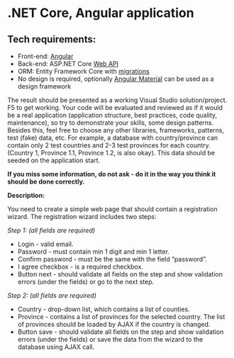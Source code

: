# .NET Core, Angular application

## Tech requirements:
- Front-end: [Angular](https://angular.io/)
- Back-end: ASP.NET Core [Web API](https://docs.microsoft.com/en-us/aspnet/core/web-api)
- ORM: Entity Framework Core with [migrations](https://docs.microsoft.com/en-us/ef/core/managing-schemas/migrations/)
- No design is required, optionally [Angular Material](https://material.angular.io/) can be used as a design framework

The result should be presented as a working Visual Studio solution/project. F5 to get working.
Your code will be evaluated and reviewed as if it would be a real application (application structure, best practices, code quality, maintenance), so try to demonstrate your skills, some design patterns. Besides this, feel free to choose any other libraries, frameworks, patterns, test (fake) data, etc. For example, a database with country/province can contain only 2 test countries and 2-3 test provinces for each country. (Country 1, Province 1.1, Province 1.2, is also okay). This data should be seeded on the application start.

**If you miss some information, do not ask - do it in the way you think it should be done correctly.**

**Description:**

You need to create a simple web page that should contain a registration wizard. The registration wizard includes two steps:

_Step 1: (all fields are required)_

- Login - valid email.
- Password - must contain min 1 digit and min 1 letter.
- Confirm password - must be the same with the field ”password”.
- I agree checkbox - is a required checkbox.
- Button next - should validate all fields on the step and show validation errors (under the fields) or go to the next step.

_Step 2: (all fields are required)_

- Country - drop-down list, which contains a list of counties.
- Province - contains a list of provinces for the selected country. The list of provinces should be loaded by AJAX if the country is changed.
- Button save - should validate all fields on the step and show validation errors (under the fields) or save the data from the wizard to the database using AJAX call.


